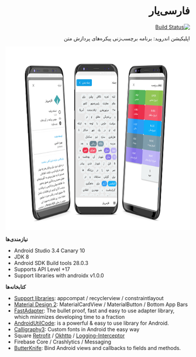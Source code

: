 <div dir="rtl">

# فارسی‌یار

[![Build Status](https://travis-ci.org/Text-Mining/android-app.svg?branch=master)](https://travis-ci.org/Text-Mining/android-app)

اپلیکیشن اندروید: برنامه برچسب‌زنی پیکره‌های پردازش متن

<p align="center"><img src="assets/screenshot.png" height="500" /></p>
</div>

**نیاز‌مندی‌ها**
- Android Studio 3.4 Canary 10
- JDK 8
- Android SDK Build tools 28.0.3
- Supports API Level +17
- Support libraries with androidx v1.0.0

**کتابخانه‌ها**
- [Support libraries]: appcompat / recyclerview / constraintlayout
- [Material Design 2]: MaterialCardView / MaterialButton / Bottom App Bars
- [FastAdapter]: The bullet proof, fast and easy to use adapter library, which minimizes developing time to a fraction
- [AndroidUtilCode]: is a powerful & easy to use library for Android. 
- [Calligraphy3]: Custom fonts in Android the easy way
- Square [Retrofit] / [Okhttp] / [Logging-Interceptor]
- Firebase Core / Crashlytics / Messaging
- [ButterKnife]: Bind Android views and callbacks to fields and methods.

[Support libraries]: https://developer.android.com/jetpack/androidx/
[Material Design 2]: https://material.io/develop/android/
[FastAdapter]: https://github.com/mikepenz/FastAdapter
[AndroidUtilCode]: https://github.com/Blankj/AndroidUtilCode
[Calligraphy3]: https://github.com/InflationX/Calligraphy
[Retrofit]: https://github.com/square/retrofit
[Okhttp]: https://github.com/square/okhttp
[Logging-Interceptor]: https://github.com/square/okhttp/tree/master/okhttp-logging-interceptor
[ButterKnife]: https://github.com/JakeWharton/butterknife

